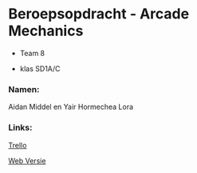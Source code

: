 # Beroepsopdracht - Arcade Mechanics

* Team 8

* klas SD1A/C

### Namen:

Aidan Middel en Yair Hormechea Lora

### Links:

[Trello](https://trello.com/b/g36NWgDr/arcademechanics)

[Web Versie](https://kaasislekker.nl/aidan/doggo/)
